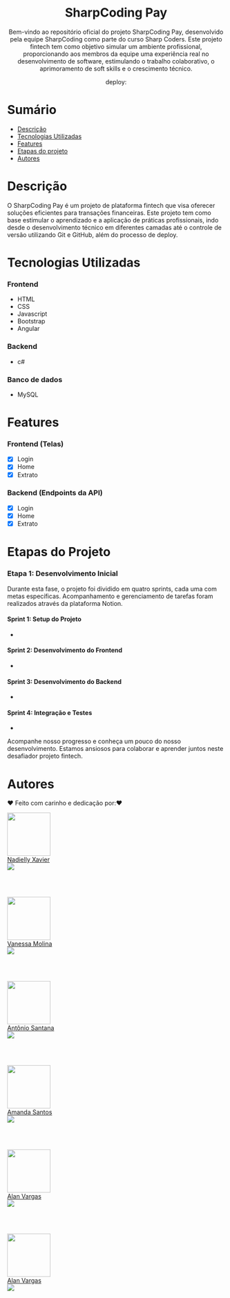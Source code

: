 <h1 align="center"> SharpCoding Pay </h1>

<p align="center">Bem-vindo ao repositório oficial do projeto SharpCoding Pay, desenvolvido pela equipe SharpCoding como parte do curso Sharp Coders. Este projeto fintech tem como objetivo simular um ambiente profissional, proporcionando aos membros da equipe uma experiência real no desenvolvimento de software, estimulando o trabalho colaborativo, o aprimoramento de soft skills e o crescimento técnico.</p>

<p align="center">deploy: </p>

# Sumário

- [Descrição](#Descrição)
- [Tecnologias Utilizadas](#Tecnologias-Utilizadas)
- [Features](#Features)
- [Etapas do projeto](#Etapas-do-projeto)
- [Autores](#Autores)

# Descrição

O SharpCoding Pay é um projeto de plataforma fintech que visa oferecer soluções eficientes para transações financeiras. Este projeto tem como base estimular o aprendizado e a aplicação de práticas profissionais, indo desde o desenvolvimento técnico em diferentes camadas até o controle de versão utilizando Git e GitHub, além do processo de deploy.

# Tecnologias Utilizadas

### Frontend

- HTML
- CSS
- Javascript
- Bootstrap
- Angular

### Backend

- c#

### Banco de dados

- MySQL

# Features

### Frontend (Telas)

- [x] Login
- [x] Home
- [x] Extrato

### Backend (Endpoints da API)

- [x] Login
- [x] Home
- [x] Extrato

# Etapas do Projeto

### Etapa 1: Desenvolvimento Inicial

Durante esta fase, o projeto foi dividido em quatro sprints, cada uma com metas específicas. Acompanhamento e gerenciamento de tarefas foram realizados através da plataforma Notion.

#### Sprint 1: Setup do Projeto

-

#### Sprint 2: Desenvolvimento do Frontend

-

#### Sprint 3: Desenvolvimento do Backend

-

#### Sprint 4: Integração e Testes

-

Acompanhe nosso progresso e conheça um pouco do nosso desenvolvimento. Estamos ansiosos para colaborar e aprender juntos neste desafiador projeto fintech.

# Autores

❤️ Feito com carinho e dedicação por:❤️

<div ><img src="https://avatars.githubusercontent.com/u/105972020?v=4" width="100px;" alt=""/></div>

<div ><a href="https://github.com/nadiellymedeiros">Nadielly Xavier</a></div>

<div ><a href="https://www.linkedin.com/in/nadielly-xavier-de-medeiros/"><img src="https://img.shields.io/badge/-Nadielly-blue?style=flat-square&logo=Linkedin&logoColor=white"/></a></div>

</br></br>

<div ><img src="https://avatars.githubusercontent.com/u/83372957?v=4" width="100px;" alt=""/></div>

<div ><a href="https://github.com/klaynmolina">Vanessa Molina</a></div>

<div ><a href="https://www.linkedin.com/in/vanessakrmolina/"><img src="https://img.shields.io/badge/-Vanessa-blue?style=flat-square&logo=Linkedin&logoColor=white"/></a></div>

</br></br>

<div ><img src="https://avatars.githubusercontent.com/u/98059361?v=4" width="100px;" alt=""/></div>

<div ><a href="https://github.com/TomSilvaSax">Antônio Santana</a></div>

<div ><a href="https://www.linkedin.com/in/antonio-santana-0a052284/"><img src="https://img.shields.io/badge/-Antônio-blue?style=flat-square&logo=Linkedin&logoColor=white"/></a></div>

</br></br>

<div ><img src="https://avatars.githubusercontent.com/u/138252693?v=4" width="100px;" alt=""/></div>

<div ><a href="https://github.com/AmandaSantos05">Amanda Santos</a></div>

<div ><a href="https://www.linkedin.com/in/amanda-santos-52734726a/"><img src="https://img.shields.io/badge/-Amanda-blue?style=flat-square&logo=Linkedin&logoColor=white"/></a></div>

</br></br>

<div ><img src="https://avatars.githubusercontent.com/u/130368133?v=4" width="100px;" alt=""/></div>

<div ><a href="https://github.com/alanvargas04">Alan Vargas</a></div>

<div ><a href="https://www.linkedin.com/in/alan-vargas-37b09b297/"><img src="https://img.shields.io/badge/-Alan-blue?style=flat-square&logo=Linkedin&logoColor=white"/></a></div>

</br></br>

<div ><img src="https://avatars.githubusercontent.com/u/130368133?v=4" width="100px;" alt=""/></div>

<div ><a href="https://github.com/alanvargas04">Alan Vargas</a></div>

<div ><a href="https://www.linkedin.com/in/alan-vargas-37b09b297/"><img src="https://img.shields.io/badge/-Alan-blue?style=flat-square&logo=Linkedin&logoColor=white"/></a></div>

</br></br>
